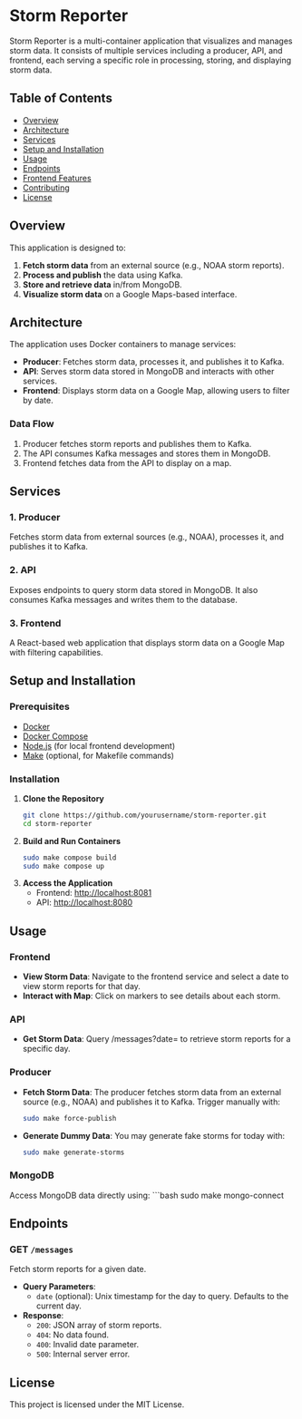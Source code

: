 # Storm Reporter

Storm Reporter is a multi-container application that visualizes and manages storm data. It consists of multiple services including a producer, API, and frontend, each serving a specific role in processing, storing, and displaying storm data.

## Table of Contents

- [Overview](#overview)
- [Architecture](#architecture)
- [Services](#services)
- [Setup and Installation](#setup-and-installation)
- [Usage](#usage)
- [Endpoints](#endpoints)
- [Frontend Features](#frontend-features)
- [Contributing](#contributing)
- [License](#license)

## Overview

This application is designed to:
1. **Fetch storm data** from an external source (e.g., NOAA storm reports).
2. **Process and publish** the data using Kafka.
3. **Store and retrieve data** in/from MongoDB.
4. **Visualize storm data** on a Google Maps-based interface.

## Architecture

The application uses Docker containers to manage services:
- **Producer**: Fetches storm data, processes it, and publishes it to Kafka.
- **API**: Serves storm data stored in MongoDB and interacts with other services.
- **Frontend**: Displays storm data on a Google Map, allowing users to filter by date.

### Data Flow
1. Producer fetches storm reports and publishes them to Kafka.
2. The API consumes Kafka messages and stores them in MongoDB.
3. Frontend fetches data from the API to display on a map.

## Services

### 1. Producer
Fetches storm data from external sources (e.g., NOAA), processes it, and publishes it to Kafka.

### 2. API
Exposes endpoints to query storm data stored in MongoDB. It also consumes Kafka messages and writes them to the database.

### 3. Frontend
A React-based web application that displays storm data on a Google Map with filtering capabilities.

## Setup and Installation

### Prerequisites
- [Docker](https://www.docker.com/)
- [Docker Compose](https://docs.docker.com/compose/)
- [Node.js](https://nodejs.org/) (for local frontend development)
- [Make](https://www.gnu.org/software/make/) (optional, for Makefile commands)

### Installation

1. **Clone the Repository**
   ```bash
   git clone https://github.com/yourusername/storm-reporter.git
   cd storm-reporter

2. **Build and Run Containers**
   ```bash
   sudo make compose build
   sudo make compose up

3. **Access the Application**
   - Frontend: [http://localhost:8081](http://localhost:8081)
   - API: [http://localhost:8080](http://localhost:8080)

## Usage
### Frontend

- **View Storm Data**: Navigate to the frontend service and select a date to view storm reports for that day.
- **Interact with Map**: Click on markers to see details about each storm.

### API
- **Get Storm Data**: Query /messages?date=<unix-timestamp> to retrieve storm reports for a specific day.

### Producer
 - **Fetch Storm Data**: The producer fetches storm data from an external source (e.g., NOAA) and publishes it to Kafka. Trigger manually with:
    ```bash
    sudo make force-publish

 - **Generate Dummy Data**: You may generate fake storms for today with:
    ```bash
    sudo make generate-storms

 ### MongoDB
 Access MongoDB data directly using:
    ```bash
    sudo make mongo-connect

## Endpoints

### GET `/messages`
Fetch storm reports for a given date.
- **Query Parameters**:
  - `date` (optional): Unix timestamp for the day to query. Defaults to the current day.
- **Response**:
  - `200`: JSON array of storm reports.
  - `404`: No data found.
  - `400`: Invalid date parameter.
  - `500`: Internal server error.

## License

This project is licensed under the MIT License.